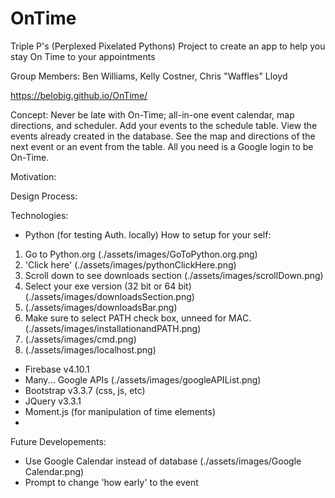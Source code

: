 # OnTime
Triple P's (Perplexed Pixelated Pythons) Project to create an app to help you stay On Time to your appointments

Group Members: Ben Williams, Kelly Costner, Chris "Waffles" Lloyd

https://belobig.github.io/OnTime/


Concept: Never be late with On-Time; all-in-one event calendar, map directions, and scheduler. Add your events to the schedule table. View the events already created in the database. See the map and directions of the next event or an event from the table. All you need is a Google login to be On-Time.

Motivation:

Design Process:

Technologies:
- Python (for testing Auth. locally)
How to setup for your self:
1. Go to Python.org
(./assets/images/GoToPython.org.png)
2. 'Click here' 
(./assets/images/pythonClickHere.png)
3. Scroll down to see downloads section
(./assets/images/scrollDown.png)
4. Select your exe version (32 bit or 64 bit)
(./assets/images/downloadsSection.png)
5. (./assets/images/downloadsBar.png)
6. Make sure to select PATH check box, unneed for MAC.
(./assets/images/installationandPATH.png)
7. (./assets/images/cmd.png)
8. (./assets/images/localhost.png)

- Firebase v4.10.1
- Many... Google APIs 
(./assets/images/googleAPIList.png)
- Bootstrap v3.3.7 (css, js, etc)
- JQuery v3.3.1
- Moment.js (for manipulation of time elements)
- 

Future Developements:
- Use Google Calendar instead of database
(./assets/images/Google Calendar.png)
- Prompt to change 'how early' to the event
